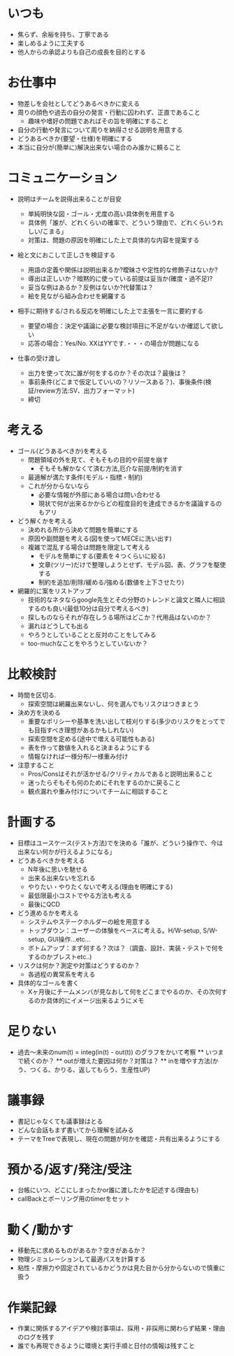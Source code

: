
いつも
====================

* 焦らず、余裕を持ち、丁寧である
* 楽しめるように工夫する
* 他人からの承認よりも自己の成長を目的とする


お仕事中
============

* 物差しを会社としてどうあるべきかに変える
* 周りの顔色や過去の自分の発言・行動に囚われず、正直であること
    * 趣味や嗜好の問題であればその旨を明確にすること
* 自分の行動や発言について周りを納得させる説明を用意する
* どうあるべきか(要望・仕様)を明確にする
* 本当に自分が(簡単に)解決出来ない場合のみ誰かに頼ること


コミュニケーション
===================

* 説明はチームを説得出来ることが目安
    * 単純明快な図・ゴール・尤度の高い具体例を用意する
    * 具体例「誰が、どれくらいの確率で、どういう理由で、どれくらいうれしい/こまる」
    * 対策は、問題の原因を明確にした上で具体的な内容を提案する

* 絵と文におこして正しさを検証する
    * 用語の定義や関係は説明出来るか?曖昧さや定性的な修飾子はないか?
    * 導出は正しいか？暗黙的に使っている前提は妥当か(確度・過不足)?
    * 妥当な例はあるか？反例はないか?代替策は？
    * 絵を見ながら組み合わせを網羅する

* 相手に期待する/される反応を明確にした上で主張を一言に要約する
    * 要望の場合：決定や議論に必要な検討項目に不足がないか確認して欲しい
    * 応答の場合：Yes/No. XXはYYです.・・・の場合が問題になる

* 仕事の受け渡し
    * 出力を使って次に誰が何をするのか？その次は？最後は？
    * 事前条件(どこまで仮定していいの？リソースある？)、事後条件(検証/review方法:SV、出力フォーマット)
    * 締切


考える
=====================

* ゴール(どうあるべきか)を考える
    * 問題領域の外を見て、そもそもの目的や前提を崩す
      - そもそも解かなくて済む方法,厄介な前提/制約を消す
    * 最適解が満たす条件(モデル・指標・制約)
    * これが分からないなら
      - 必要な情報が外部にある場合は問い合わせる
      - 現状で何が出来るかからどの程度目的を達成できるかを議論するのもアリ
* どう解くかを考える
    * 決めれる所から決めて問題を簡単にする
    * 原因や副問題を考える(図を使ってMECEに洗い出す)
    * 複雑で混乱する場合は問題を限定して考える
      - モデルを簡単にする(要素を４つくらいに絞る)
      - 文章(ツリー)だけで整理しようとせず、モデル図、表、グラフを駆使する
      - 制約を追加/削除/緩める/強める(数値を上下させたり)
* 網羅的に案をリストアップ
    * 技術的なネタならgoogle先生とその分野のトレンドと論文と隣人に相談するのも良い(最低10分は自分で考えるべき)
    * 探しものならそれが存在しうる場所はどこか？代用品はないのか？
    * 漏れはどうしても出る
    * やろうとしていることと反対のことをしてみる
    * too-muchなことをやろうとしていないか？


比較検討
==========

* 時間を区切る.
    * 探索空間は網羅出来ないし、何を選んでもリスクはつきまとう
* 決め方を決める
    * 重要なポリシーや基準を洗い出して枝刈りする(多少のリスクをとってでも目指すべき理想があるかもしれない)
    * 探索空間を定める(途中で増える可能性もある)
    * 表を作って数値を入れると決まるようにする
    * 情報なければ一様分布/一様重み付け
* 注意すること
    * Pros/Consはそれが活かせる/クリティカルであると説明出来ること
    * 迷ったらそもそも何のためにそれをするのかに戻ること
    * 観点漏れや重み付けについてチームに相談すること


計画する
====================

* 目標はユースケース(テスト方法)でを決める「誰が、どういう操作で、今は出来ない何かが行えるようになる」
* どうあるべきかを考える
    * N年後に思いを馳せる
    * 出来る出来ないを忘れる
    * やりたい・やりたくないで考える(理由を明確にする)
    * 最低限最小コストでやる方法も考える
    * 最後にQCD
* どう進めるかを考える
    * システムやステークホルダーの絵を用意する
    * トップダウン：ユーザーの体験をベースに考える。H/W-setup, S/W-setup, GUI操作...etc...
    * ボトムアップ：まず何する？次は？（調査、設計、実装・テストで何をするのかブレストetc..)
* リスクは何か？測定や対策はどうするのか？
    * 各過程の異常系を考える
* 具体的なゴールを書く
    * Xヶ月後にチームメンバが見なおして何をどこまでやるのか、その次何するのか具体的にイメージ出来るようにメモ


足りない
=============

* 過去〜未来のnum(t) = integ(in(t) - out(t)) のグラフをかいて考察
** いつまで続くのか？
** outが増えた要因は何か？対策は？
** inを増やす方法(かう、つくる、かりる、返してもらう、生産性UP)


議事録
=================

* 書記じゃなくても議事録はとる
* どんな会話もまず書いてから理解を試みる
* テーマをTreeで表現し、現在の問題が何かを確認・共有出来るようにする


預かる/返す/発注/受注
========================

 * 台帳にいつ、どこにしまったかor誰に渡したかを記述する(理由も)
 * callBackとポーリング用のtimerをセット


動く/動かす
===========================

 * 移動先に求めるものがあるか？空きがあるか？
 * 物理シミュレーションして最適パスを計算する
 * 粘性・摩擦力や固定されているかどうかは見た目から分からないので慎重に扱う


作業記録
=====================

 * 作業に関係するアイデアや検討事項は、採用・非採用に関わらず結果・理由のログを残す
 * 誰でも再現できるように環境と実行手順と日付の情報は残すこと


